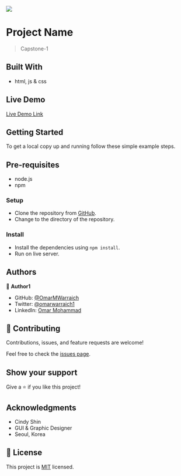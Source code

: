 ![](https://img.shields.io/badge/Microverse-blueviolet)

# Project Name

> Capstone-1

## Built With

- html, js & css

## Live Demo 

[Live Demo Link](https://omarmwarraich.github.io/Html-Js-Capstone/)

## Getting Started

To get a local copy up and running follow these simple example steps.

## Pre-requisites

- node.js
- npm

### Setup

- Clone the repository from [GitHub](https://github.com/OmarMWarraich/Html-Js-Capstone).
- Change to the directory of the repository.

### Install

- Install the dependencies using `npm install`.
- Run on live server.

## Authors

👤 **Author1**

- GitHub: [@OmarMWarraich](https://github.com/OmarMWarraich)
- Twitter: [@omarwarraich1](https://twitter.com/@omarwarraich1)
- LinkedIn: [Omar Mohammad](https://www.linkedin.com/in/omar-mohammad-a9902847/)

## 🤝 Contributing

Contributions, issues, and feature requests are welcome!

Feel free to check the [issues page](../../issues/).

## Show your support

Give a ⭐️ if you like this project!

## Acknowledgments

- Cindy Shin
- GUI & Graphic Designer
- Seoul, Korea

## 📝 License

This project is [MIT](./MIT.md) licensed.
